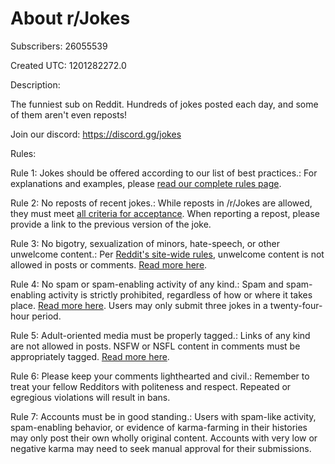 # About r/Jokes

Subscribers: 26055539

Created UTC: 1201282272.0

Description:

The funniest sub on Reddit. Hundreds of jokes posted each day, and some of them aren't even reposts!

Join our discord: https://discord.gg/jokes

Rules:

Rule 1: Jokes should be offered according to our list of best practices.: For explanations and examples, please [read our complete rules page](https://www.reddit.com/r/Jokes/wiki/index).

Rule 2: No reposts of recent jokes.: While reposts in /r/Jokes are allowed, they must meet [all criteria for acceptance](https://www.reddit.com/r/Jokes/wiki/index#wiki_rule_2.3A_no_reposts_of_recent_jokes.). When reporting a repost, please provide a link to the previous version of the joke.

Rule 3: No bigotry, sexualization of minors, hate-speech, or other unwelcome content.: Per [Reddit's site-wide rules](https://www.redditinc.com/policies/content-policy), unwelcome content is not allowed in posts or comments. [Read more here](https://www.reddit.com/r/Jokes/wiki/index#wiki_rule_3.3A_no_unwelcome_content.).

Rule 4: No spam or spam-enabling activity of any kind.: Spam and spam-enabling activity is strictly prohibited, regardless of how or where it takes place. [Read more here](https://www.reddit.com/r/Jokes/wiki/index#wiki_rule_4.3A_no_spam_or_spam-enabling_activity_of_any_kind.). Users may only submit three jokes in a twenty-four-hour period.

Rule 5: Adult-oriented media must be properly tagged.: Links of any kind are not allowed in posts. NSFW or NSFL content in comments must be appropriately tagged. [Read more here](https://www.reddit.com/r/Jokes/wiki/index#wiki_rule_5.3A_adult-oriented_media_must_be_properly_tagged.).

Rule 6: Please keep your comments lighthearted and civil.: Remember to treat your fellow Redditors with politeness and respect. Repeated or egregious violations will result in bans.

Rule 7: Accounts must be in good standing.: Users with spam-like activity, spam-enabling behavior, or evidence of karma-farming in their histories may only post their own wholly original content. Accounts with very low or negative karma may need to seek manual approval for their submissions.

